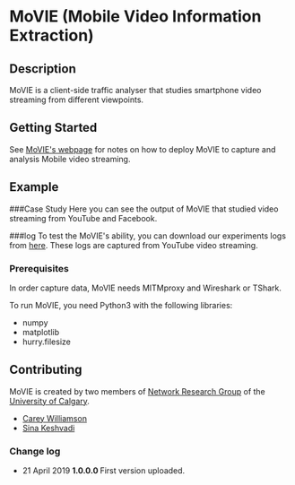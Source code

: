 # MoVIE (Mobile Video Information Extraction)

## Description

MoVIE is a client-side traffic analyser that studies smartphone video streaming from different viewpoints.

## Getting Started

See [MoVIE's webpage](https://pages.cpsc.ucalgary.ca/~sina.keshvadi1/movie) for notes on how to deploy MoVIE to capture and analysis Mobile video streaming.

## Example

###Case Study
Here you can see the output of MoVIE that studied video streaming from YouTube and Facebook.

###log
To test the MoVIE's ability, you can download our experiments logs from [here](https://pages.cpsc.ucalgary.ca/~sina.keshvadi1/movie/example). These logs are captured from YouTube video streaming.


### Prerequisites

In order capture data, MoVIE needs MITMproxy and Wireshark or TShark. 

To run MoVIE, you need Python3 with the following libraries:
* numpy
* matplotlib
* hurry.filesize

## Contributing
MoVIE is created by two members of [Network Research Group](https://www.ucalgary.ca/elisa/) of the [University of Calgary](https://www.ucalgary.ca/).

* [Carey Williamson](http://pages.cpsc.ucalgary.ca/~carey/) 
* [Sina Keshvadi](http://pages.cpsc.ucalgary.ca/~sina.keshvadi1/)

### Change log
* 21 April 2019 <b> 1.0.0.0 </b> First version uploaded.
